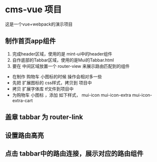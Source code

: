 # cms-vue 项目
这是一个vue+webpack的演示项目

## 制作首页app组件
1. 完成header区域，使用的是 mint-ui中的header组件
2. 自作底部的Tabbar区域，使用的是Mui的Tabbar.html
3. 要在 中间区域放置一个 router-view 来展示路由匹配到的组件
  + 在制作 购物车 小图标的时候 操作会相对多一些
  + 先把 扩展图标的 css样式，拷贝到 项目中
  + 拷贝 扩展字体库 tf文件到项目中
  + 为购物车 小图标 ，添加 如下样式， mui-icon mui-icon-extra mui-icon-extra-cart 

## 盖章 tabbar 为 router-link

## 设置路由高亮

## 点击 tabbar中的路由连接，展示对应的路由组件
